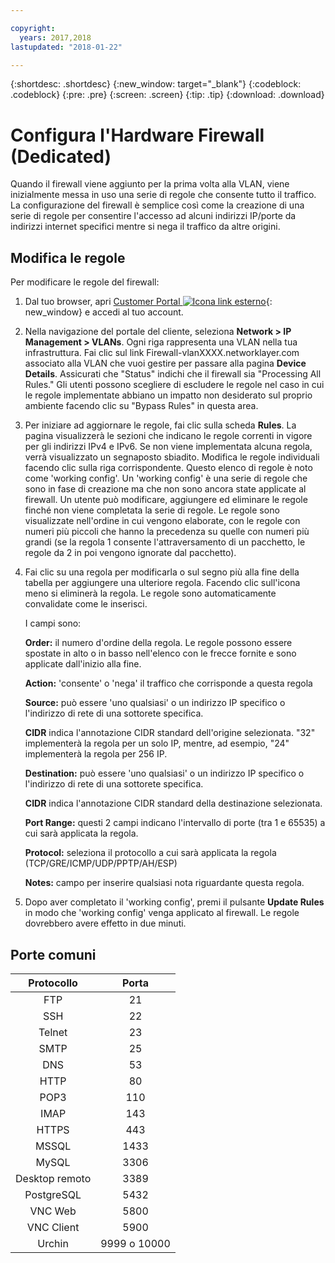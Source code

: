 ```yaml
---

copyright:
  years: 2017,2018
lastupdated: "2018-01-22"

---
```


{:shortdesc: .shortdesc}
{:new_window: target="_blank"}
{:codeblock: .codeblock}
{:pre: .pre}
{:screen: .screen}
{:tip: .tip}
{:download: .download}

# Configura l'Hardware Firewall (Dedicated)

Quando il firewall viene aggiunto per la prima volta alla VLAN, viene inizialmente messa in uso una serie di regole che consente tutto il traffico. La configurazione del firewall è semplice così come la creazione di una serie di regole per consentire l'accesso ad alcuni indirizzi IP/porte da indirizzi internet specifici mentre si nega il traffico da altre origini.

## Modifica le regole

Per modificare le regole del firewall:

1. Dal tuo browser, apri [Customer Portal ![Icona link esterno](../../icons/launch-glyph.svg "Icona link esterno")](https://control.softlayer.com/){: new_window} e accedi al tuo account.
2. Nella navigazione del portale del cliente, seleziona **Network > IP Management > VLANs**. Ogni riga rappresenta una VLAN nella tua infrastruttura.  Fai clic sul link Firewall-vlanXXXX.networklayer.com associato alla VLAN che vuoi gestire per passare alla pagina **Device Details**. Assicurati che "Status" indichi che il firewall sia "Processing All Rules."  Gli utenti possono scegliere di escludere le regole nel caso in cui le regole implementate abbiano un impatto non desiderato sul proprio ambiente facendo clic su "Bypass Rules" in questa area.
3. Per iniziare ad aggiornare le regole, fai clic sulla scheda **Rules**. La pagina visualizzerà le sezioni che indicano le regole correnti in vigore per gli indirizzi IPv4 e IPv6.  Se non viene implementata alcuna regola, verrà visualizzato un segnaposto sbiadito.  Modifica le regole individuali facendo clic sulla riga corrispondente.  Questo elenco di regole è noto come 'working config'. Un 'working config' è una serie di regole che sono in fase di creazione ma che non sono ancora state applicate al firewall. Un utente può modificare, aggiungere ed eliminare le regole finché non viene completata la serie di regole.  Le regole sono visualizzate nell'ordine in cui vengono elaborate, con le regole con numeri più piccoli che hanno la precedenza su quelle con numeri più grandi (se la regola 1 consente l'attraversamento di un pacchetto, le regole da 2 in poi vengono ignorate dal pacchetto).
4. Fai clic su una regola per modificarla o sul segno più alla fine della tabella per aggiungere una ulteriore regola. Facendo clic sull'icona meno si eliminerà la regola. Le regole sono automaticamente convalidate come le inserisci.

    I campi sono:

    **Order:** il numero d'ordine della regola. Le regole possono essere spostate in alto o in basso nell'elenco con le frecce fornite e sono applicate dall'inizio alla fine.

    **Action:** 'consente' o 'nega' il traffico che corrisponde a questa regola

    **Source:** può essere 'uno qualsiasi' o un indirizzo IP specifico o l'indirizzo di rete di una sottorete specifica.

    **CIDR** indica l'annotazione CIDR standard dell'origine selezionata.  "32" implementerà la regola per un solo IP, mentre, ad esempio, "24" implementerà la regola per 256 IP.

    **Destination:** può essere 'uno qualsiasi' o un indirizzo IP specifico o l'indirizzo di rete di una sottorete specifica.

    **CIDR** indica l'annotazione CIDR standard della destinazione selezionata.

    **Port Range:** questi 2 campi indicano l'intervallo di porte (tra 1 e 65535) a cui sarà applicata la regola.

    **Protocol:** seleziona il protocollo a cui sarà applicata la regola (TCP/GRE/ICMP/UDP/PPTP/AH/ESP)

    **Notes:** campo per inserire qualsiasi nota riguardante questa regola.
    
5. Dopo aver completato il 'working config', premi il pulsante **Update Rules** in modo che 'working config' venga applicato al firewall. Le regole dovrebbero avere effetto in due minuti.

## Porte comuni

| Protocollo | Porta |
| :-----: | :-----: |
| FTP | 21 |
| SSH | 22 |
| Telnet | 23 |
| SMTP | 25 |
| DNS | 53 |
| HTTP | 80 |
| POP3 | 110 |
| IMAP | 143 |
| HTTPS | 443 |
| MSSQL | 1433 |
| MySQL | 3306 |
| Desktop remoto | 3389 |
| PostgreSQL | 5432 |
| VNC Web | 5800 |
| VNC Client | 5900 |
| Urchin | 9999 o 10000 ||
